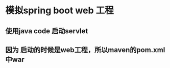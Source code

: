 # 模拟spring boot  web 工程
## 使用java code 启动servlet
## 因为 启动的时候是web工程，所以maven的pom.xml中<packaging>war</packaging>

